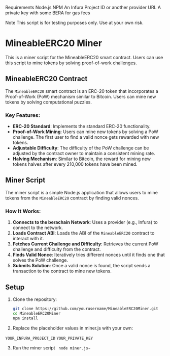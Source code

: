 Requirements
Node.js
NPM
An Infura Project ID or another  provider URL
A private key with some BERA for gas fees

Note
This script is for testing purposes only. Use at your own risk.



# MineableERC20 Miner

This is a miner script for the MineableERC20 smart contract. Users can use this script to mine tokens by solving proof-of-work challenges.

## MineableERC20 Contract

The `MineableERC20` smart contract is an ERC-20 token that incorporates a Proof-of-Work (PoW) mechanism similar to Bitcoin. Users can mine new tokens by solving computational puzzles.

### Key Features:
- **ERC-20 Standard**: Implements the standard ERC-20 functionality.
- **Proof-of-Work Mining**: Users can mine new tokens by solving a PoW challenge. The first user to find a valid nonce gets rewarded with new tokens.
- **Adjustable Difficulty**: The difficulty of the PoW challenge can be adjusted by the contract owner to maintain a consistent mining rate.
- **Halving Mechanism**: Similar to Bitcoin, the reward for mining new tokens halves after every 210,000 tokens have been mined.

## Miner Script

The miner script is a simple Node.js application that allows users to mine tokens from the `MineableERC20` contract by finding valid nonces.

### How It Works:
1. **Connects to the berachain Network**: Uses a provider (e.g., Infura) to connect to the network.
2. **Loads Contract ABI**: Loads the ABI of the `MineableERC20` contract to interact with it.
3. **Fetches Current Challenge and Difficulty**: Retrieves the current PoW challenge and difficulty from the contract.
4. **Finds Valid Nonce**: Iteratively tries different nonces until it finds one that solves the PoW challenge.
5. **Submits Solution**: Once a valid nonce is found, the script sends a transaction to the contract to mine new tokens.

## Setup

1. Clone the repository:
   ```sh
   git clone https://github.com/yourusername/MineableERC20Miner.git
   cd MineableERC20Miner
   npm install


2. Replace the placeholder values in miner.js with your own:

```YOUR_INFURA_PROJECT_ID```
```YOUR_PRIVATE_KEY```


3. Run the miner script
   ``` node miner.js~```


